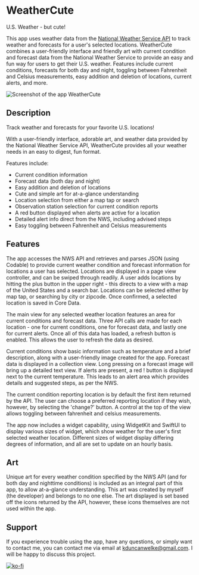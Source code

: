 # WeatherCute
U.S. Weather - but cute!

This app uses weather data from the [National Weather Service API](https://www.weather.gov/documentation/services-web-api) to track weather and forecasts for a user's selected locations. WeatherCute combines a user-friendly interface and friendly art with current condition and forecast data from the National Weather Service to provide an easy and fun way for users to get their U.S. weather. Features include current conditions, forecasts for both day and night, toggling between Fahrenheit and Celsius measurements, easy addition and deletion of locations, current alerts, and more.

![Screenshot of the app WeatherCute](https://kduncanwelkecom.ipage.com/WeatherCute%20Preview.png)

## Description
Track weather and forecasts for your favorite U.S. locations! 

With a user-friendly interface, adorable art, and weather data provided by the National Weather Service API, WeatherCute provides all your weather needs in an easy to digest, fun format.

Features include:
* Current condition information
* Forecast data (both day and night)
* Easy addition and deletion of locations
* Cute and simple art for at-a-glance understanding
* Location selection from either a map tap or search
* Observation station selection for current condition reports
* A red button displayed when alerts are active for a location
* Detailed alert info direct from the NWS, including advised steps
* Easy toggling between Fahrenheit and Celsius measurements

## Features
The app accesses the NWS API and retrieves and parses JSON (using Codable) to provide current weather condition and forecast information for locations a user has selected. Locations are displayed in a page view controller, and can be swiped through readily. A user adds locations by hitting the plus button in the upper right - this directs to a view with a map of the United States and a search bar. Locations can be selected either by map tap, or searching by city or zipcode. Once confirmed, a selected location is saved in Core Data.

The main view for any selected weather location features an area for current conditions and forecast data. Three API calls are made for each location - one for current conditions, one for forecast data, and lastly one for current alerts. Once all of this data has loaded, a refresh button is enabled. This allows the user to refresh the data as desired.

Current conditions show basic information such as temperature and a brief description, along with a user-friendly image created for the app. Forecast data is displayed in a collection view. Long pressing on a forecast image will bring up a detailed text view. If alerts are present, a red ! button is displayed next to the current temperature. This leads to an alert area which provides details and suggested steps, as per the NWS.

The current condition reporting location is by default the first item returned by the API. The user can choose a preferred reporting location if they wish, however, by selecting the 'change?' button. A control at the top of the view allows toggling between fahrenheit and celsius measurements.

The app now includes a widget capability, using WidgetKit and SwiftUI to display various sizes of widget, which show weather for the user's first selected weather location. Different sizes of widget display differing degrees of information, and all are set to update on an hourly basis.

## Art
Unique art for every weather condition specified by the NWS API (and for both day and nighttime conditions) is included as an integral part of this app, to allow at-a-glance understanding. This art was created by myself (the developer) and belongs to no one else. The art displayed is set based off the icons returned by the API, however, these icons themselves are not used within the app.

## Support
If you experience trouble using the app, have any questions, or simply want to contact me, you can contact me via email at kduncanwelke@gmail.com. I will be happy to discuss this project.

[![ko-fi](https://ko-fi.com/img/githubbutton_sm.svg)](https://ko-fi.com/S6S03G1HT)
